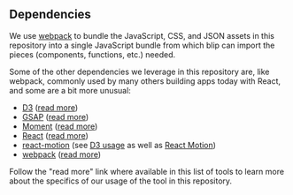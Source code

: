 ## Dependencies

We use [webpack](https://webpack.github.io/ 'webpack module bundler') to bundle the JavaScript, CSS, and JSON assets in this repository into a single JavaScript bundle from which blip can import the pieces (components, functions, etc.) needed.

Some of the other dependencies we leverage in this repository are, like webpack, commonly used by many others building apps today with React, and some are a bit more unusual:

- [D3](https://d3js.org/ 'D3: Data-Driven Documents') ([read more](./D3.md))
- [GSAP](https://greensock.com/ 'GreenSock') ([read more](./GSAP.md))
- [Moment](http://momentjs.com/ 'Moment.js') ([read more](./Moment.md))
- [React](https://facebook.github.io/react/ 'React') ([read more](./React.md))
- [react-motion](https://github.com/chenglou/react-motion 'GitHub: react-motion') (see [D3 usage](./D3.md) as well as [React Motion](./ReactMotion.md))
- [webpack](https://webpack.github.io/ 'webpack module bundler') ([read more](./Webpack.md))

Follow the "read more" link where available in this list of tools to learn more about the specifics of our usage of the tool in this repository.
